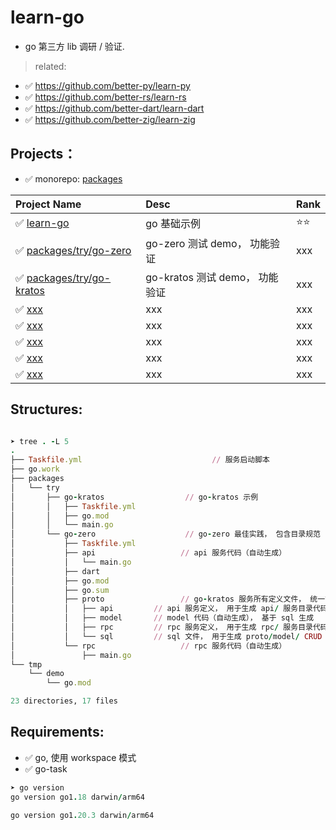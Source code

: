 # learn-go

- go 第三方 lib 调研 / 验证.

> related:

- ✅ https://github.com/better-py/learn-py
- ✅ https://github.com/better-rs/learn-rs
- ✅ https://github.com/better-dart/learn-dart
- ✅ https://github.com/better-zig/learn-zig

## Projects：

- ✅️ monorepo: [packages](./packages/)

[//]: # (y23m01p01-xxx 项目编号规则)

| Project Name                                        | Desc                    | Rank |  
|:----------------------------------------------------|:------------------------|:-----| 
| ✅️ [learn-go](./packages/go101)                     | go 基础示例                 | ⭐️⭐️ |
| ✅️ [packages/try/go-zero](packages/try/go-zero)     | go-zero 测试 demo， 功能验证   | xxx  |
| ✅️ [packages/try/go-kratos](packages/try/go-kratos) | go-kratos 测试 demo， 功能验证 | xxx  |
| ✅️ [xxx]()                                          | xxx                     | xxx  |
| ✅️ [xxx]()                                          | xxx                     | xxx  |
| ✅️ [xxx]()                                          | xxx                     | xxx  |
| ✅️ [xxx]()                                          | xxx                     | xxx  |
| ✅️ [xxx]()                                          | xxx                     | xxx  |


## Structures:

```ruby

➤ tree . -L 5
.
├── Taskfile.yml                             // 服务启动脚本
├── go.work
├── packages
│   └── try
│       ├── go-kratos                  // go-kratos 示例
│       │   ├── Taskfile.yml
│       │   ├── go.mod
│       │   └── main.go
│       └── go-zero                    // go-zero 最佳实践， 包含目录规范
│           ├── Taskfile.yml
│           ├── api                   // api 服务代码（自动生成）
│           │   └── main.go
│           ├── dart
│           ├── go.mod
│           ├── go.sum
│           ├── proto                 // go-kratos 服务所有定义文件， 统一管理
│           │   ├── api         // api 服务定义， 用于生成 api/ 服务目录代码
│           │   ├── model       // model 代码（自动生成）， 基于 sql 生成
│           │   ├── rpc         // rpc 服务定义， 用于生成 rpc/ 服务目录代码
│           │   └── sql         // sql 文件， 用于生成 proto/model/ CRUD 代码
│           └── rpc                   // rpc 服务代码（自动生成）
│               ├── main.go
└── tmp
    └── demo
        └── go.mod

23 directories, 17 files


```

## Requirements:

- ✅ go, 使用 workspace 模式
- ✅ go-task

```ruby
➤ go version
go version go1.18 darwin/arm64

go version go1.20.3 darwin/arm64

```
